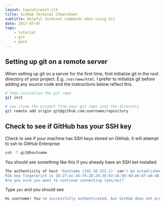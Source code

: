 ```yaml
---
layout: layouts/post.njk
title: GitHub Terminal Cheatsheet
subtitle: Helpful terminal commands when using Git
date: 2017-07-07
tags:
    - tutorial
    - git
    - post
---
```


## Setting up git on a remote server

When setting up git on a server for the first time, first initialize git in the root directory of your project. E.g. ```/var/www/html```. I prefer to initialize git before adding any source code and the instructions below reflect this.

```bash
# then initialize the git repo
git init

# now clone the project from your git repo into the directory
git remote add origin git@github.com:username/repository
```

## Check to see if GitHub has your SSH key

Check to see if your machine has SSH keys stored on GitHub. It will attempt to ssh to GitHub Enterprise

```bash
ssh -T git@hostname
```

You should see something like this if you already have an SSH ket installed

```bash
The authenticity of host 'hostname (192.30.252.1)' can't be established.
RSA key fingerprint is 16:27:ac:a5:76:28:2d:36:63:1b:56:4d:eb:df:a6:48.
Are you sure you want to continue connecting (yes/no)?
```

Type `yes` and you should see

```bash
Hi username! You've successfully authenticated, but GitHub does not provide shell access.
```
